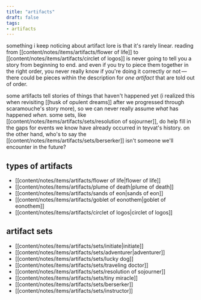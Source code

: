 ```yaml
---
title: "artifacts"
draft: false
tags: 
- artifacts
---
```


something i keep noticing about artifact lore is that it's rarely linear. reading from [[content/notes/items/artifacts/flower of life]] to [[content/notes/items/artifacts/circlet of logos]] is never going to tell you a story from beginning to end. and even if you try to piece them together in the right order, you never really know if you're doing it correctly or not — there could be pieces within the description for *one artifact* that are told out of order. 

some artifacts tell stories of things that haven't happened yet (i realized this when revisiting [[husk of opulent dreams]] after we progressed through scaramouche's story more), so we can never really assume *what* has happened *when.* some sets, like [[content/notes/items/artifacts/sets/resolution of sojourner]], do help fill in the gaps for events we know have already occurred in teyvat's history. on the other hand, who's to say the [[content/notes/items/artifacts/sets/berserker]] isn't someone we'll encounter in the future? 


## types of artifacts
- [[content/notes/items/artifacts/flower of life|flower of life]]
- [[content/notes/items/artifacts/plume of death|plume of death]]
- [[content/notes/items/artifacts/sands of eon|sands of eon]]
- [[content/notes/items/artifacts/goblet of eonothem|goblet of eonothem]]
- [[content/notes/items/artifacts/circlet of logos|circlet of logos]]

## artifact sets
- [[content/notes/items/artifacts/sets/initiate|initiate]]
- [[content/notes/items/artifacts/sets/adventurer|adventurer]]
- [[content/notes/items/artifacts/sets/lucky dog]]
- [[content/notes/items/artifacts/sets/traveling doctor]]
- [[content/notes/items/artifacts/sets/resolution of sojourner]]
- [[content/notes/items/artifacts/sets/tiny miracle]]
- [[content/notes/items/artifacts/sets/berserker]]
- [[content/notes/items/artifacts/sets/instructor]]
